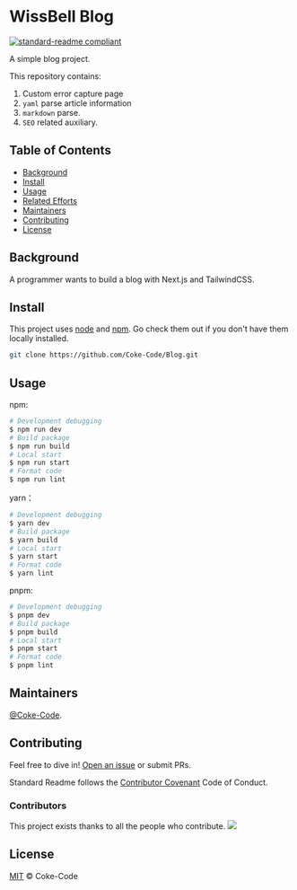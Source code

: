# WissBell Blog

[![standard-readme compliant](https://img.shields.io/badge/readme%20style-standard-brightgreen.svg?style=flat-square)](https://github.com/Coke-Code/standard-readme)

A simple blog project.

This repository contains:

1. Custom error capture page
2. `yaml` parse article information
3. `markdown` parse.
4. `SEO` related auxiliary.

## Table of Contents

- [Background](#background)
- [Install](#install)
- [Usage](#usage)
- [Related Efforts](#related-efforts)
- [Maintainers](#maintainers)
- [Contributing](#contributing)
- [License](#license)

## Background

A programmer wants to build a blog with Next.js and TailwindCSS.

## Install

This project uses [node](http://nodejs.org) and [npm](https://npmjs.com). Go check them out if you don't have them locally installed.

```sh
git clone https://github.com/Coke-Code/Blog.git
```

## Usage

npm:

```sh
# Development debugging
$ npm run dev
# Build package
$ npm run build
# Local start
$ npm run start
# Format code
$ npm run lint
```

yarn：

```sh
# Development debugging
$ yarn dev
# Build package
$ yarn build
# Local start
$ yarn start
# Format code
$ yarn lint
```

pnpm:

```sh
# Development debugging
$ pnpm dev
# Build package
$ pnpm build
# Local start
$ pnpm start
# Format code
$ pnpm lint
```

## Maintainers

[@Coke-Code](https://github.com/Coke-Code).

## Contributing

Feel free to dive in! [Open an issue](https://github.com/Coke-Code/standard-readme/issues/new) or submit PRs.

Standard Readme follows the [Contributor Covenant](http://contributor-covenant.org/version/1/3/0/) Code of Conduct.

### Contributors

This project exists thanks to all the people who contribute.
<a href="https://github.com/Coke-Code/standard-readme/graphs/contributors"><img src="https://opencollective.com/standard-readme/contributors.svg?width=890&button=false" /></a>

## License

[MIT](LICENSE) © Coke-Code
